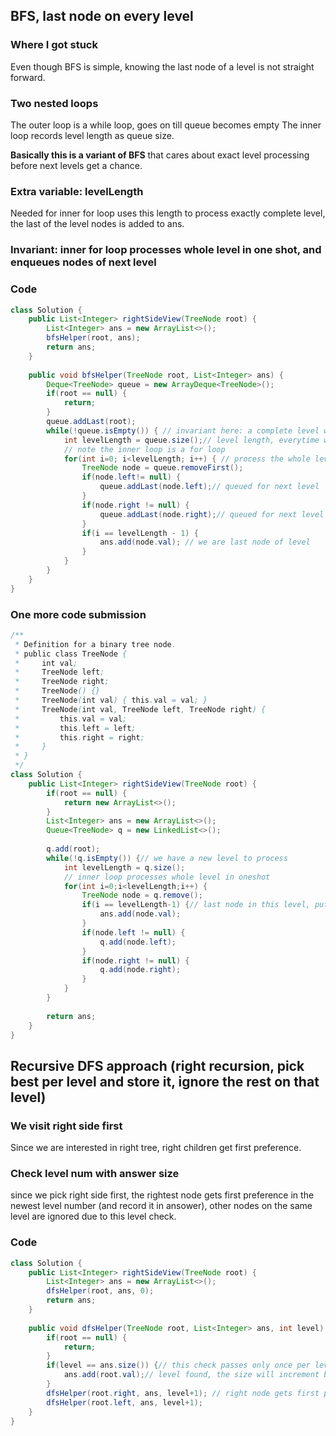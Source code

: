 
## BFS, last node on every level

### Where I got stuck

Even though BFS is simple,
knowing the last node of a level is not straight forward.

### Two nested loops

The outer loop is a while loop, goes on till queue becomes empty
The inner loop records level length as queue size.

**Basically this is a variant of BFS** that cares about exact level processing before next levels get a chance.

### Extra variable: levelLength

Needed for inner for loop uses this length to process exactly complete level, the last of the level nodes is added 
to ans.

### Invariant: inner for loop processes whole level in one shot, and enqueues nodes of next level

### Code

```java
class Solution {
    public List<Integer> rightSideView(TreeNode root) {
        List<Integer> ans = new ArrayList<>();
        bfsHelper(root, ans);
        return ans;
    }
    
    public void bfsHelper(TreeNode root, List<Integer> ans) {
        Deque<TreeNode> queue = new ArrayDeque<TreeNode>();
        if(root == null) {
            return;
        }
        queue.addLast(root);
        while(!queue.isEmpty()) { // invariant here: a complete level waiting to be processed, nothing above or below a given level
            int levelLength = queue.size();// level length, everytime we reach here, we have a fresh level to process and no nodes from previous level
            // note the inner loop is a for loop
            for(int i=0; i<levelLength; i++) { // process the whole level in one shot, queueing children for next level
                TreeNode node = queue.removeFirst();
                if(node.left!= null) {
                    queue.addLast(node.left);// queued for next level
                }
                if(node.right != null) {
                    queue.addLast(node.right);// queued for next level
                }
                if(i == levelLength - 1) {
                    ans.add(node.val); // we are last node of level
                }
            }
        }
    }
}
```

### One more code submission

```java
/**
 * Definition for a binary tree node.
 * public class TreeNode {
 *     int val;
 *     TreeNode left;
 *     TreeNode right;
 *     TreeNode() {}
 *     TreeNode(int val) { this.val = val; }
 *     TreeNode(int val, TreeNode left, TreeNode right) {
 *         this.val = val;
 *         this.left = left;
 *         this.right = right;
 *     }
 * }
 */
class Solution {
    public List<Integer> rightSideView(TreeNode root) {
        if(root == null) {
            return new ArrayList<>();
        }
        List<Integer> ans = new ArrayList<>();
        Queue<TreeNode> q = new LinkedList<>();
        
        q.add(root);
        while(!q.isEmpty()) {// we have a new level to process
            int levelLength = q.size();
            // inner loop processes whole level in oneshot
            for(int i=0;i<levelLength;i++) {
                TreeNode node = q.remove();
                if(i == levelLength-1) {// last node in this level, put it in ans
                    ans.add(node.val);
                }
                if(node.left != null) {
                    q.add(node.left);
                }
                if(node.right != null) {
                    q.add(node.right);
                }
            }
        }
        
        return ans;
    }
}
```


## Recursive DFS approach (right recursion, pick best per level and store it, ignore the rest on that level)

### We visit right side first 

Since we are interested in right tree, right children get first preference.

### Check level num with answer size

since we pick right side first, the rightest node gets first preference in the newest level number (and record it in ansower), 
other nodes on the same level are ignored due to this level check.

### Code

```java
class Solution {
    public List<Integer> rightSideView(TreeNode root) {
        List<Integer> ans = new ArrayList<>();
        dfsHelper(root, ans, 0);
        return ans;
    }
    
    public void dfsHelper(TreeNode root, List<Integer> ans, int level) {
        if(root == null) {
            return;
        }
        if(level == ans.size()) {// this check passes only once per level, ans.size() is next level to be found
            ans.add(root.val);// level found, the size will increment by 1.
        }
        dfsHelper(root.right, ans, level+1); // right node gets first preference
        dfsHelper(root.left, ans, level+1);
    }
}
```